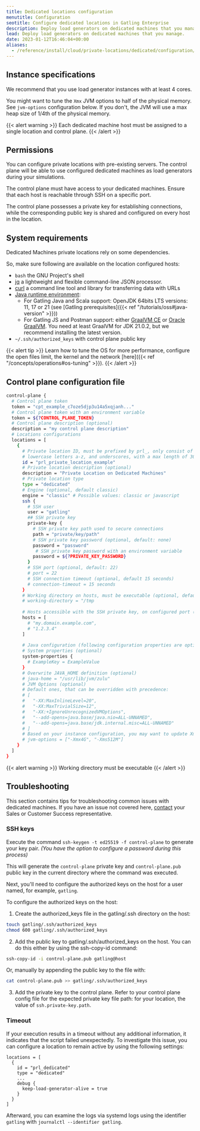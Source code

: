 ```yaml
---
title: Dedicated locations configuration
menutitle: Configuration
seotitle: Configure dedicated locations in Gatling Enterprise
description: Deploy load generators on dedicated machines that you manage.
lead: Deploy load generators on dedicated machines that you manage.
date: 2023-01-12T16:46:04+00:00
aliases:
  - /reference/install/cloud/private-locations/dedicated/configuration/
---
```


## Instance specifications

We recommend that you use load generator instances with at least 4 cores.

You might want to tune the `Xmx` JVM options to half of the physical memory.
See `jvm-options` configuration below.
If you don't, the JVM will use a max heap size of 1/4th of the physical memory.

{{< alert warning >}}
Each dedicated machine host must be assigned to a single location and control plane. 
{{< /alert >}}

## Permissions

You can configure private locations with pre-existing servers. 
The control plane will be able to use configured dedicated machines as load generators during your simulations.

The control plane must have access to your dedicated machines. Ensure that each host is reachable through SSH on a specific port.

The control plane possesses a private key for establishing connections, while the corresponding public key is shared and configured on every host in the location.

## System requirements

Dedicated Machines private locations rely on some dependencies.

So, make sure following are available on the location configured hosts:

- `bash` the GNU Project's shell
- [jq](https://jqlang.github.io/jq/download/) a lightweight and flexible command-line JSON processor.
- [curl](https://curl.se/download.html) a command line tool and library for transferring data with URLs
- [Java runtime environment](https://openjdk.org/install/):
  - For Gatling Java and Scala support: OpenJDK 64bits LTS versions: 11, 17 or 21 (see [Gatling prerequisites]({{< ref "/tutorials/oss#java-version" >}}))
  - For Gatling JS and Postman support: either [GraalVM CE](https://github.com/graalvm/graalvm-ce-builds/releases)
    or [Oracle GraalVM](https://www.graalvm.org/downloads/). You need at least GraalVM for JDK 21.0.2, but we recommend
    installing the latest version.
- `~/.ssh/authorized_keys` with control plane public key

{{< alert tip >}}
Learn how to tune the OS for more performance, configure the open files limit, the kernel and the network [here]({{< ref "/concepts/operations#os-tuning" >}}).
{{< /alert >}}

## Control plane configuration file

```bash
control-plane {
  # Control plane token
  token = "cpt_example_c7oze5djp3u14a5xqjanh..."
  # Control plane token with an environment variable
  token = ${?CONTROL_PLANE_TOKEN}
  # Control plane description (optional)
  description = "my control plane description"
  # Locations configurations
  locations = [
    {
      # Private location ID, must be prefixed by prl_, only consist of numbers 0-9, 
      # lowercase letters a-z, and underscores, with a max length of 30 characters
      id = "prl_private_location_example"
      # Private location description (optional)
      description = "Private Location on Dedicated Machines"
      # Private location type
      type = "dedicated"
      # Engine (optional, default classic)
      engine = "classic" # Possible values: classic or javascript
      ssh {
        # SSH user
        user = "gatling"
        ## SSH private key
        private-key {
          # SSH private key path used to secure connections
          path = "private/key/path"
          # SSH private key password (optional, default: none)
          password = "password"
           # SSH private key password with an environment variable
          password = ${?PRIVATE_KEY_PASSWORD}
        }
        # SSH port (optional, default: 22)
        # port = 22
        # SSH connection timeout (optional, default 15 seconds)
        # connection-timeout = 15 seconds
      }
      # Working directory on hosts, must be executable (optional, default: /tmp)
      # working-directory = "/tmp
      
      # Hosts accessible with the SSH private key, on configured port (hostnames or IP addresses)
      hosts = [
        # "my.domain.example.com",
        # "1.2.3.4"
      ]
      
      # Java configuration (following configuration properties are optional)
      # System properties (optional)
      system-properties {
        # ExampleKey = ExampleValue
      }
      # Overwrite JAVA_HOME definition (optional)
      # java-home = "/usr/lib/jvm/zulu"
      # JVM Options (optional)
      # Default ones, that can be overridden with precedence:
      # [
      #   "-XX:MaxInlineLevel=20", 
      #   "-XX:MaxTrivialSize=12", 
      #   "-XX:+IgnoreUnrecognizedVMOptions", 
      #   "--add-opens=java.base/java.nio=ALL-UNNAMED", 
      #   "--add-opens=java.base/jdk.internal.misc=ALL-UNNAMED"
      # ]
      # Based on your instance configuration, you may want to update Xmx and Xms values.
      # jvm-options = ["-Xmx4G", "-Xms512M"]
    }
  ]
}
```

{{< alert warning >}}
Working directory must be executable
{{< /alert >}}

## Troubleshooting

This section contains tips for troubleshooting common issues with dedicated machines. 
If you have an issue not covered here, [contact](https://gatling.io/contact) your Sales or Customer Success representative.

### SSH keys

Execute the command `ssh-keygen -t ed25519 -f control-plane` to generate your key pair. _(You have the option to configure a password during this process)_

This will generate the `control-plane` private key and `control-plane.pub` public key in the current directory where the command was executed.

Next, you'll need to configure the authorized keys on the host for a user named, for example, `gatling`.

To configure the authorized keys on the host:

1. Create the authorized_keys file in the gatling/.ssh directory on the host:
  ```bash
  touch gatling/.ssh/authorized_keys
  chmod 600 gatling/.ssh/authorized_keys
  ```

2. Add the public key to gatling/.ssh/authorized_keys on the host. You can do this either by using the ssh-copy-id command:
  ```bash
  ssh-copy-id -i control-plane.pub gatling@host
  ```
  Or, manually by appending the public key to the file with:
  ```bash
  cat control-plane.pub >> gatling/.ssh/authorized_keys
  ```

3. Add the private key to the control plane. Refer to your control plane config file for the expected private key file path: for your location, the value of `ssh.private-key.path`.

### Timeout

If your execution results in a timeout without any additional information, it indicates that the script failed unexpectedly. 
To investigate this issue, you can configure a location to remain active by using the following settings:

```
locations = [
  {
    id = "prl_dedicated"
    type = "dedicated"
    ...
    debug {
      keep-load-generator-alive = true
    }
  }
]
```

Afterward, you can examine the logs via systemd logs using the identifier `gatling` with `journalctl --identifier gatling`.
